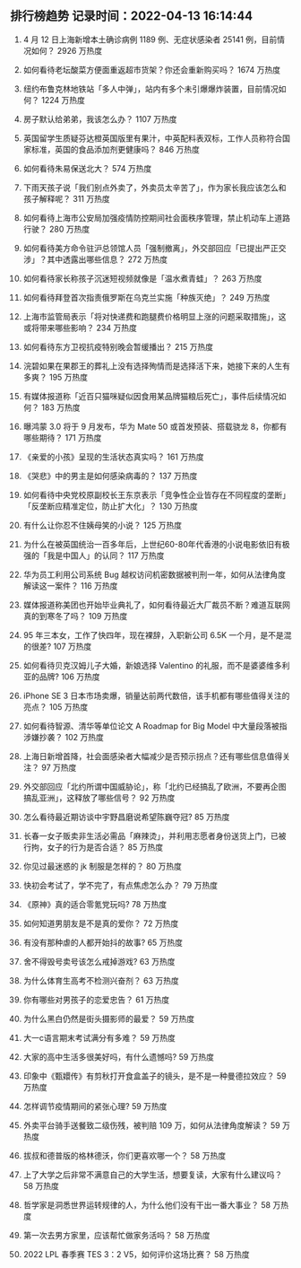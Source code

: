 
## 排行榜趋势 记录时间：2022-04-13 16:14:44
  
  1. 4 月 12 日上海新增本土确诊病例 1189 例、无症状感染者 25141 例，目前情况如何？ 2926 万热度
    
  2. 如何看待老坛酸菜方便面重返超市货架？你还会重新购买吗？ 1674 万热度
    
  3. 纽约布鲁克林地铁站「多人中弹」，站内有多个未引爆爆炸装置，目前情况如何？ 1224 万热度
    
  4. 房子默认给弟弟，我该怎么办？ 1107 万热度
    
  5. 英国留学生质疑芬达橙英国版里有果汁，中英配料表双标，工作人员称符合国家标准，英国的食品添加剂更健康吗？ 846 万热度
    
  6. 如何看待朱易保送北大？ 574 万热度
    
  7. 下雨天孩子说「我们别点外卖了，外卖员太辛苦了」，作为家长我应该怎么和孩子解释呢？ 311 万热度
    
  8. 如何看待上海市公安局加强疫情防控期间社会面秩序管理，禁止机动车上道路行驶？ 280 万热度
    
  9. 如何看待美方命令驻沪总领馆人员「强制撤离」，外交部回应「已提出严正交涉」？其中透露出哪些信息？ 272 万热度
    
  10. 如何看待家长称孩子沉迷短视频就像是「温水煮青蛙」？ 263 万热度
    
  11. 如何看待拜登首次指责俄罗斯在乌克兰实施「种族灭绝」？ 249 万热度
    
  12. 上海市监管局表示「将对快递费和跑腿费价格明显上涨的问题采取措施」，这或将带来哪些影响？ 234 万热度
    
  13. 如何看待东方卫视抗疫特别晚会暂缓播出？ 215 万热度
    
  14. 浣碧如果在果郡王的葬礼上没有选择殉情而是选择活下来，她接下来的人生有多爽？ 195 万热度
    
  15. 有媒体报道称「近百只猫咪疑似因食用某品牌猫粮后死亡」，事件后续情况如何？ 183 万热度
    
  16. 曝鸿蒙 3.0 将于 9 月发布，华为 Mate 50 或首发预装、搭载骁龙 8，你都有哪些期待？ 171 万热度
    
  17. 《亲爱的小孩》呈现的生活状态真实吗？ 161 万热度
    
  18. 《哭悲》中的男主是如何感染病毒的？ 137 万热度
    
  19. 如何看待中央党校原副校长王东京表示「竞争性企业皆存在不同程度的垄断」「反垄断应精准定位，防止扩大化」？ 130 万热度
    
  20. 有什么让你忍不住姨母笑的小说？ 125 万热度
    
  21. 为什么在被英国统治一百多年后，上世纪60-80年代香港的小说电影依旧有极强的「我是中国人」的认同？ 117 万热度
    
  22. 华为员工利用公司系统 Bug 越权访问机密数据被判刑一年，如何从法律角度解读这一案件？ 116 万热度
    
  23. 媒体报道称美团也开始毕业典礼了，如何看待最近大厂裁员不断？难道互联网真的到寒冬了吗？ 109 万热度
    
  24. 95 年三本女，工作了快四年，现在裸辞，入职新公司 6.5K 一个月，是不是混的很差? 107 万热度
    
  25. 如何看待贝克汉姆儿子大婚，新娘选择 Valentino 的礼服，而不是婆婆维多利亚的品牌? 106 万热度
    
  26. iPhone SE 3 日本市场卖爆，销量达前两代数倍，该手机都有哪些值得关注的亮点？ 105 万热度
    
  27. 如何看待智源、清华等单位论文 A Roadmap for Big Model 中大量段落被指涉嫌抄袭？ 102 万热度
    
  28. 上海日新增首降，社会面感染者大幅减少是否预示拐点？还有哪些信息值得关注？ 97 万热度
    
  29. 外交部回应「北约所谓中国威胁论」，称「北约已经搞乱了欧洲，不要再企图搞乱亚洲」，这释放了哪些信号？ 92 万热度
    
  30. 怎么看待最近期访谈中宇野昌磨说希望陈巍夺冠? 85 万热度
    
  31. 长春一女子贩卖非生活必需品「麻辣烫」，并利用志愿者身份送货上门，已被行拘，女子的行为是否合适？ 85 万热度
    
  32. 你见过最迷惑的 jk 制服是怎样的？ 80 万热度
    
  33. 快初会考试了，学不完了，有点焦虑怎么办？ 79 万热度
    
  34. 《原神》真的适合零氪党玩吗? 78 万热度
    
  35. 如何知道男朋友是不是真的爱你？ 72 万热度
    
  36. 有没有那种虐的人都开始抖的故事? 65 万热度
    
  37. 舍不得毁号卖号该怎么戒掉游戏? 63 万热度
    
  38. 为什么体育生高考不检测兴奋剂？ 63 万热度
    
  39. 你有哪些对男孩子的恋爱忠告？ 61 万热度
    
  40. 为什么黑白仍然是街头摄影师的最爱？ 59 万热度
    
  41. 大一c语言期末考试满分有多难？ 59 万热度
    
  42. 大家的高中生活多很美好吗，有什么遗憾吗? 59 万热度
    
  43. 印象中《甄嬛传》有剪秋打开食盒盖子的镜头，是不是一种曼德拉效应？ 59 万热度
    
  44. 怎样调节疫情期间的紧张心理? 59 万热度
    
  45. 外卖平台骑手送餐致二级伤残，被判赔 109 万，如何从法律角度解读？ 59 万热度
    
  46. 拔叔和德普版的格林德沃，你们更喜欢哪一个？ 58 万热度
    
  47. 上了大学之后非常不满意自己的大学生活，想要复读，大家有什么建议吗？ 58 万热度
    
  48. 哲学家是洞悉世界运转规律的人，为什么他们没有干出一番大事业？ 58 万热度
    
  49. 第一次去男方家里，应该帮忙做家务活吗？ 58 万热度
    
  50. 2022 LPL 春季赛 TES 3：2 V5，如何评价这场比赛？ 58 万热度
    